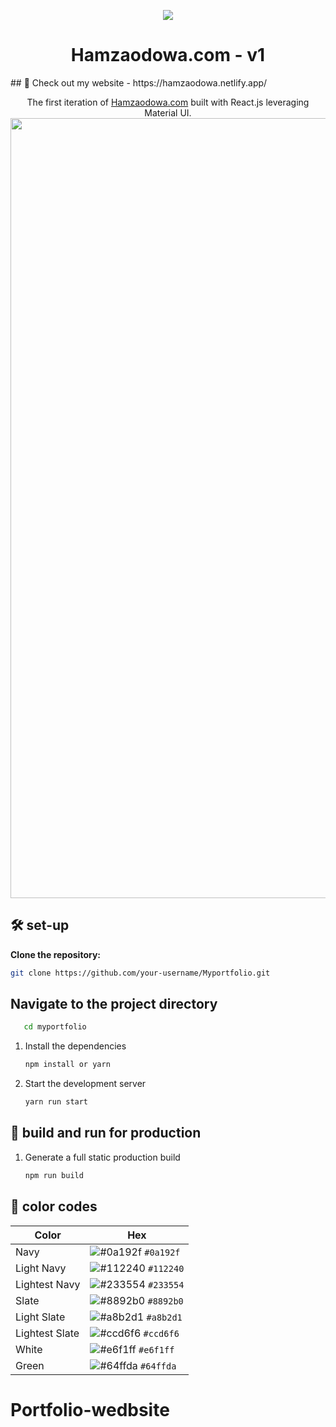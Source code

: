 <p align="center">
  <img src="https://github.com/hamse47/MyPortfolio/assets/78507974/08873b03-4ba1-4a89-94f0-10e24f0d6be2"/>

</p>
<h1 align="center">
  Hamzaodowa.com - v1
</h1>
## 🚀 Check out my website - https://hamzaodowa.netlify.app/
<p align="center">
  The first iteration of <a href="https://Hamzaodowa.com" target="_blank">Hamzaodowa.com</a> built with React.js leveraging Material UI.

<img width="1248" alt="Screenshot 2023-11-07 at 10 06 14" src="https://github.com/hamse47/MyPortfolio/assets/78507974/bb897ac2-00fe-4480-b2bd-82578b783c9e">

## 🛠 set-up

 **Clone the repository:**
   ```bash
   git clone https://github.com/your-username/Myportfolio.git
```
## Navigate to the project directory
```bash
   cd myportfolio
```

1. Install the dependencies

   ```sh
   npm install or yarn
   ```

2. Start the development server

   ```sh
   yarn run start
   ```

## 🚀 build and run for production

1. Generate a full static production build

   ```sh
   npm run build
   ```

## 🎨 color codes

| Color          | Hex                                                                |
| -------------- | ------------------------------------------------------------------ |
| Navy           | ![#0a192f](https://via.placeholder.com/10/0a192f?text=+) `#0a192f` |
| Light Navy     | ![#112240](https://via.placeholder.com/10/0a192f?text=+) `#112240` |
| Lightest Navy  | ![#233554](https://via.placeholder.com/10/303C55?text=+) `#233554` |
| Slate          | ![#8892b0](https://via.placeholder.com/10/8892b0?text=+) `#8892b0` |
| Light Slate    | ![#a8b2d1](https://via.placeholder.com/10/a8b2d1?text=+) `#a8b2d1` |
| Lightest Slate | ![#ccd6f6](https://via.placeholder.com/10/ccd6f6?text=+) `#ccd6f6` |
| White          | ![#e6f1ff](https://via.placeholder.com/10/e6f1ff?text=+) `#e6f1ff` |
| Green          | ![#64ffda](https://via.placeholder.com/10/64ffda?text=+) `#64ffda` |

# Portfolio-wedbsite
